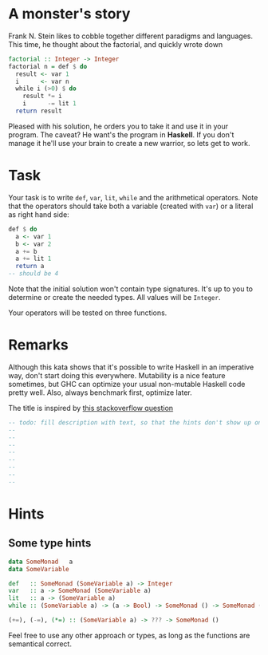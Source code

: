 # A monster's story

Frank N. Stein likes to cobble together different paradigms and languages. This time, he thought about the factorial, and quickly wrote down
```haskell
factorial :: Integer -> Integer
factorial n = def $ do
  result <- var 1
  i      <- var n
  while i (>0) $ do
    result *= i
    i      -= lit 1
  return result
```
Pleased with his solution, he orders you to take it and use it in your program. The caveat? He want's the program in __Haskell__. If you don't manage it he'll use your brain to create a new warrior, so lets get to work.

# Task
Your task is to write `def`, `var`, `lit`, `while` and the arithmetical operators. Note that the operators should take both a variable (created with `var`) or a literal as right hand side:
```haskell
def $ do
  a <- var 1
  b <- var 2
  a += b
  a += lit 1
  return a 
-- should be 4
```
Note that the initial solution won't contain type signatures. It's up to you to determine or create the needed types. All values will be `Integer`.

Your operators will be tested on three functions.

# Remarks
Although this kata shows that it's possible to write Haskell in an imperative way, don't start doing this everywhere.
Mutability is a nice feature sometimes, but GHC can optimize your usual non-mutable Haskell code pretty well.
Also, always benchmark first, optimize later.

The title is inspired by [this stackoverflow question](http://stackoverflow.com/questions/6622524/why-is-haskell-sometimes-referred-to-as-best-imperative-language)

```haskell
-- todo: fill description with text, so that the hints don't show up on 1920x1080
--
--
--
--
--
--
--
--
```

# Hints
## Some type hints
```haskell
data SomeMonad   a
data SomeVariable

def   :: SomeMonad (SomeVariable a) -> Integer
var   :: a -> SomeMonad (SomeVariable a)
lit   :: a -> (SomeVariable a)
while :: (SomeVariable a) -> (a -> Bool) -> SomeMonad () -> SomeMonad ()

(+=), (-=), (*=) :: (SomeVariable a) -> ??? -> SomeMonad ()
```
Feel free to use any other approach or types, as long as the functions are semantical correct.